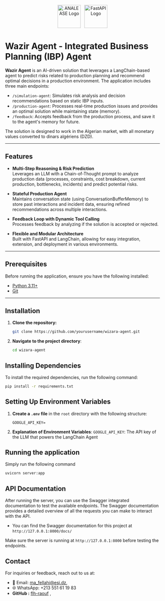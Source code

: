 <p align="center">
  <img src="https://res.cloudinary.com/djn5zzqou/image/upload/v1739042857/TATWEER/ANALEASE.png" height="75" alt="ANALEASE Logo" />
  <img width="0" />
  <img width="0" />
  <img src="https://skillicons.dev/icons?i=fastapi" height="75" alt="FastAPI Logo" />
</p>

# Wazir Agent - Integrated Business Planning (IBP) Agent

**Wazir Agent** is an AI-driven solution that leverages a LangChain-based agent to predict risks related to production planning and recommend optimal decisions in a production environment. The application includes three main endpoints:

- `/simulation-agent`: Simulates risk analysis and decision recommendations based on static IBP inputs.
- `/production-agent`: Processes real-time production issues and provides an optimal solution while maintaining state (memory).
- `/feedback`: Accepts feedback from the production process, and save it to the agent's memory for future.

The solution is designed to work in the Algerian market, with all monetary values converted to dinars algériens (DZD).

---

## Features

- **Multi-Step Reasoning & Risk Prediction**  
  Leverages an LLM with a Chain-of-Thought prompt to analyze production data (processes, constraints, cost breakdown, current production, bottlenecks, incidents) and predict potential risks.

- **Stateful Production Agent**  
  Maintains conversation state (using ConversationBufferMemory) to store past interactions and incident data, ensuring refined recommendations across multiple interactions.

- **Feedback Loop with Dynamic Tool Calling**  
  Processes feedback by analyzing if the solution is accepted or rejected. 

- **Flexible and Modular Architecture**  
  Built with FastAPI and LangChain, allowing for easy integration, extension, and deployment in various environments.

---

## Prerequisites

Before running the application, ensure you have the following installed:

- [Python 3.11+](https://www.python.org/downloads/)
- [Git](https://git-scm.com/)


---

## Installation

1. **Clone the repository:**

   ```bash
   git clone https://github.com/yourusername/wizara-agent.git
   ```
2. **Navigate to the project directory**:

    ```bash
    cd wizara-agent
    ```


## Installing Dependencies

To install the required dependencies, run the following command:

```bash
pip install -r requirements.txt
```

## Setting Up Environment Variables

1. **Create a `.env` file** in the `root` directory with the following structure:

    ```plaintext
    GOOGLE_API_KEY=
    ```


2. **Explanation of Environment Variables**:
`GOOGLE_API_KEY`: The API key of the LLM  that powers the LangChain Agent

## Running the application
Simply run the following command

```bash
uvicorn server:app
```
 

## API Documentation

   After running the server, you can use the Swagger integrated documentation to test the available endpoints. The Swagger documentation provides a detailed overview of all the requests you can make to interact with the API.

   - You can find the Swagger documentation for this project at `http://127.0.0.1:8000/docs/`

   Make sure the server is running at `http://127.0.0.1:8000` before testing the endpoints.


## Contact

For inquiries or feedback, reach out to us at:

- 📧 Email: [ma_fellahi@esi.dz](mailto:ma_fellahi@esi.dz), 
- 🌐 WhatsApp: +213 551 61 19 83
- **GitHub :** [flh-raouf](https://github.com/flh-raouf) , 
